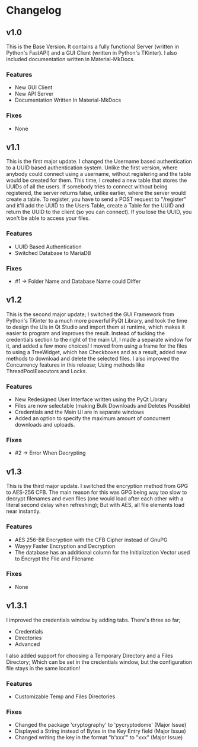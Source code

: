# Changelog

## v1.0
This is the Base Version. It contains a fully functional Server (written in Python's FastAPI) and a GUI Client (written in Python's TKinter).
I also included documentation written in Material-MkDocs.
### Features
- New GUI Client
- New API Server
- Documentation Written In Material-MkDocs
### Fixes
- None


## v1.1
This is the first major update. I changed the Username based authentication to a UUID based authentication system. Unlike
the first version, where anybody could connect using a username, without registering and the table would be created for them.
This time, I created a new table that stores the UUIDs of all the users. If somebody tries to connect without being
registered, the server returns false, unlike earlier, where the server would create a table. To register, you have
to send a POST request to "/register" and it'll add the UUID to the Users Table, create a Table for the UUID and return
the UUID to the client (so you can connect). If you lose the UUID, you won't be able to access your files.
### Features
- UUID Based Authentication
- Switched Database to MariaDB
### Fixes
- \#1 -> Folder Name and Database Name could Differ


## v1.2
This is the second major update; I switched the GUI Framework from Python's TKinter to a much more powerful
PyQt Library, and took the time to design the UIs in Qt Studio and import them at runtime, which makes it easier
to program and improves the result. 
Instead of tucking the credentials section to the right of the main UI, I made a separate window for it, and added a 
few more choices! 
I moved from using a frame for the files to using a TreeWidget, which has Checkboxes and as a result, added new methods
to download and delete the selected files. I also improved the Concurrency features in this release; Using methods like
ThreadPoolExecutors and Locks.

### Features
- New Redesigned User Interface written using the PyQt Library
- Files are now selectable (making Bulk Downloads and Deletes Possible)
- Credentials and the Main UI are in separate windows
- Added an option to specify the maximum amount of concurrent downloads and uploads.
### Fixes
- \#2 -> Error When Decrypting


## v1.3
This is the third major update. I switched the encryption method from GPG to AES-256 CFB. The main reason for this was
GPG being way too slow to decrypt filenames and even files (one would load after each other with a literal second
delay when refreshing); But with AES, all file elements load near instantly.

### Features
- AES 256-Bit Encryption with the CFB Cipher instead of GnuPG
- Wayyy Faster Encryption and Decryption 
- The database has an additional column for the Initialization Vector used to Encrypt the File and Filename
### Fixes
- None


## v1.3.1
I improved the credentials window by adding tabs. There's three so far;
- Credentials
- Directories
- Advanced

I also added support for choosing a Temporary Directory and a Files Directory; Which can be set in the credentials window, but the configuration file stays in the same location!

### Features
- Customizable Temp and Files Directories

### Fixes
- Changed the package 'cryptography' to 'pycryptodome' (Major Issue)
- Displayed a String instead of Bytes in the Key Entry field (Major Issue)
- Changed writing the key in the format "b'xxx'" to "xxx" (Major Issue)
